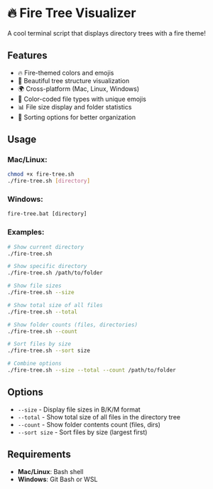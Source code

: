 # 🔥 Fire Tree Visualizer

A cool terminal script that displays directory trees with a fire theme!

## Features
- 🔥 Fire-themed colors and emojis
- 📁 Beautiful tree structure visualization
- 🌍 Cross-platform (Mac, Linux, Windows)
- 🎨 Color-coded file types with unique emojis
- 📊 File size display and folder statistics
- 🔧 Sorting options for better organization

## Usage

### Mac/Linux:
```bash
chmod +x fire-tree.sh
./fire-tree.sh [directory]
```

### Windows:
```cmd
fire-tree.bat [directory]
```

### Examples:
```bash
# Show current directory
./fire-tree.sh

# Show specific directory
./fire-tree.sh /path/to/folder

# Show file sizes
./fire-tree.sh --size

# Show total size of all files
./fire-tree.sh --total

# Show folder counts (files, directories)
./fire-tree.sh --count

# Sort files by size
./fire-tree.sh --sort size

# Combine options
./fire-tree.sh --size --total --count /path/to/folder
```

## Options
- `--size` - Display file sizes in B/K/M format
- `--total` - Show total size of all files in the directory tree
- `--count` - Show folder contents count (files, dirs)
- `--sort size` - Sort files by size (largest first)

## Requirements
- **Mac/Linux**: Bash shell
- **Windows**: Git Bash or WSL
